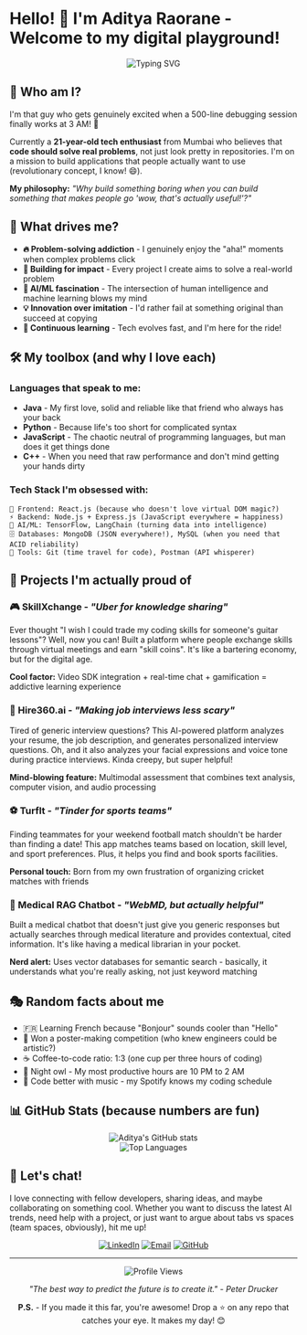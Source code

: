 # Hello! 👋 I'm Aditya Raorane - Welcome to my digital playground!

<div align="center">
  <img src="https://readme-typing-svg.herokuapp.com?font=Fira+Code&pause=1000&color=2196F3&center=true&vCenter=true&width=500&lines=Building+cool+stuff+with+code;Turning+coffee+into+algorithms;AI+enthusiast+%26+problem+solver;Always+learning%2C+always+coding" alt="Typing SVG" />
</div>

## 🤔 Who am I?

I'm that guy who gets genuinely excited when a 500-line debugging session finally works at 3 AM! 🌙 

Currently a **21-year-old tech enthusiast** from Mumbai who believes that **code should solve real problems**, not just look pretty in repositories. I'm on a mission to build applications that people actually want to use (revolutionary concept, I know! 😄).

**My philosophy:** *"Why build something boring when you can build something that makes people go 'wow, that's actually useful!'?"*

## 🎯 What drives me?

- **🔥 Problem-solving addiction** - I genuinely enjoy the "aha!" moments when complex problems click
- **🚀 Building for impact** - Every project I create aims to solve a real-world problem
- **🤖 AI/ML fascination** - The intersection of human intelligence and machine learning blows my mind
- **💡 Innovation over imitation** - I'd rather fail at something original than succeed at copying
- **🌱 Continuous learning** - Tech evolves fast, and I'm here for the ride!

## 🛠️ My toolbox (and why I love each)

### Languages that speak to me:
- **Java** - My first love, solid and reliable like that friend who always has your back
- **Python** - Because life's too short for complicated syntax
- **JavaScript** - The chaotic neutral of programming languages, but man does it get things done
- **C++** - When you need that raw performance and don't mind getting your hands dirty

### Tech Stack I'm obsessed with:
```
🎨 Frontend: React.js (because who doesn't love virtual DOM magic?)
⚡ Backend: Node.js + Express.js (JavaScript everywhere = happiness)
🧠 AI/ML: TensorFlow, LangChain (turning data into intelligence)
🗄️ Databases: MongoDB (JSON everywhere!), MySQL (when you need that ACID reliability)
🔧 Tools: Git (time travel for code), Postman (API whisperer)
```

## 🎪 Projects I'm actually proud of

### 🎮 SkillXchange - *"Uber for knowledge sharing"*
Ever thought "I wish I could trade my coding skills for someone's guitar lessons"? Well, now you can! Built a platform where people exchange skills through virtual meetings and earn "skill coins". It's like a bartering economy, but for the digital age.

**Cool factor:** Video SDK integration + real-time chat + gamification = addictive learning experience

### 🤖 Hire360.ai - *"Making job interviews less scary"*
Tired of generic interview questions? This AI-powered platform analyzes your resume, the job description, and generates personalized interview questions. Oh, and it also analyzes your facial expressions and voice tone during practice interviews. Kinda creepy, but super helpful!

**Mind-blowing feature:** Multimodal assessment that combines text analysis, computer vision, and audio processing

### ⚽ TurfIt - *"Tinder for sports teams"*
Finding teammates for your weekend football match shouldn't be harder than finding a date! This app matches teams based on location, skill level, and sport preferences. Plus, it helps you find and book sports facilities.

**Personal touch:** Born from my own frustration of organizing cricket matches with friends

### 🏥 Medical RAG Chatbot - *"WebMD, but actually helpful"*
Built a medical chatbot that doesn't just give you generic responses but actually searches through medical literature and provides contextual, cited information. It's like having a medical librarian in your pocket.

**Nerd alert:** Uses vector databases for semantic search - basically, it understands what you're really asking, not just keyword matching

## 🎭 Random facts about me

- 🇫🇷 Learning French because "Bonjour" sounds cooler than "Hello"
- 🎨 Won a poster-making competition (who knew engineers could be artistic?)
- ☕ Coffee-to-code ratio: 1:3 (one cup per three hours of coding)
- 🌙 Night owl - My most productive hours are 10 PM to 2 AM
- 🎵 Code better with music - my Spotify knows my coding schedule

## 📊 GitHub Stats (because numbers are fun)

<div align="center">
  <img src="https://github-readme-stats.vercel.app/api?username=AdityaRaorane22&show_icons=true&theme=radical&hide_border=true" alt="Aditya's GitHub stats" />
</div>

<div align="center">
  <img src="https://github-readme-stats.vercel.app/api/top-langs/?username=AdityaRaorane22&layout=compact&theme=radical&hide_border=true" alt="Top Languages" />
</div>

## 💬 Let's chat!

I love connecting with fellow developers, sharing ideas, and maybe collaborating on something cool. Whether you want to discuss the latest AI trends, need help with a project, or just want to argue about tabs vs spaces (team spaces, obviously), hit me up!

<div align="center">
  
[![LinkedIn](https://img.shields.io/badge/-Let's_network-0077B5?style=for-the-badge&logo=linkedin&logoColor=white)](https://linkedin.com/in/aditya-raorane)
[![Email](https://img.shields.io/badge/-Say_hello-D14836?style=for-the-badge&logo=gmail&logoColor=white)](mailto:adityanraorane@gmail.com)
[![GitHub](https://img.shields.io/badge/-Follow_my_journey-181717?style=for-the-badge&logo=github&logoColor=white)](https://github.com/AdityaRaorane22)

</div>

---

<div align="center">
  <img src="https://komarev.com/ghpvc/?username=AdityaRaorane22&label=Curious%20visitors&color=brightgreen&style=flat" alt="Profile Views" />
</div>

<div align="center">
  
*"The best way to predict the future is to create it." - Peter Drucker*

**P.S.** - If you made it this far, you're awesome! Drop a ⭐ on any repo that catches your eye. It makes my day! 😊

</div>
